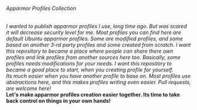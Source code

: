 ###### Apparmor Profiles Collection
*I wanted to publish apparmor profiles I use, long time ago. But was scared it will decrease security level for me.
Most profiles you can find here are default Ubuntu apparmor profiles. Some are modified profiles, and some based on another 3-rd party profiles and some created from scratch.
I want this repository to became a place where people can share there own profiles and link profiles from another sources here too.
Basically, some profiles needs modifications for your needs. I want this repository to became a good place to start, when you creating profile for yourself.  
Its much easier when you have another profile to base on. Most profiles use abstractions here, and this makes profiles writing even easier. Pull requests, are welcome here!*  
**Let's make apparmor profiles creation easier together. Its time to take back control on things in your own hands!**

